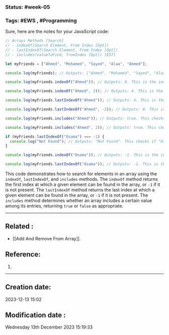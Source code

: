 
### Status: #week-05

### Tags: #EWS  , #Programming 


Sure, here are the notes for your JavaScript code:

```javascript
// Arrays Methods [Search]
// - indexOf(Search Element, From Index [Opt])
// - lastIndexOf(Search Element, From Index [Opt])
// - includes(valueToFind, fromIndex [Opt]) [ES7]

let myFriends = ["Ahmed", "Mohamed", "Sayed", "Alaa", "Ahmed"];

console.log(myFriends); // Outputs: ["Ahmed", "Mohamed", "Sayed", "Alaa", "Ahmed"]

console.log(myFriends.indexOf("Ahmed")); // Outputs: 0. This is the index of the first occurrence of "Ahmed" in the array.

console.log(myFriends.indexOf("Ahmed", 2)); // Outputs: 4. This is the index of the first occurrence of "Ahmed" in the array starting from index 2.

console.log(myFriends.lastIndexOf("Ahmed")); // Outputs: 4. This is the index of the last occurrence of "Ahmed" in the array.

console.log(myFriends.lastIndexOf("Ahmed", -2)); // Outputs: 0. This is the index of the last occurrence of "Ahmed" in the array starting from the end and moving 2 places to the left.

console.log(myFriends.includes("Ahmed")); // Outputs: true. This checks if "Ahmed" is included in the array.

console.log(myFriends.includes("Ahmed", 2)); // Outputs: true. This checks if "Ahmed" is included in the array starting from index 2.

if (myFriends.lastIndexOf("Osama") === -1) {
  console.log("Not Found"); // Outputs: "Not Found". This checks if "Osama" is in the array. If not, it outputs "Not Found".
}

console.log(myFriends.indexOf("Osama")); // Outputs: -1. This is the index of the first occurrence of "Osama" in the array. If the element is not found, it returns -1.

console.log(myFriends.lastIndexOf("Osama")); // Outputs: -1. This is the index of the last occurrence of "Osama" in the array. If the element is not found, it returns -1.
```

This code demonstrates how to search for elements in an array using the `indexOf`, `lastIndexOf`, and `includes` methods. The `indexOf` method returns the first index at which a given element can be found in the array, or `-1` if it is not present. The `lastIndexOf` method returns the last index at which a given element can be found in the array, or `-1` if it is not present. The `includes` method determines whether an array includes a certain value among its entries, returning `true` or `false` as appropriate.


______________________________________________________________________


## Related : 

- [[Add And Remove From Array]].

## Reference: 

1.  


---

  ## Creation date: 
  
  2023-12-13 15:02 
  
  
   ## Modification date :
   
   Wednesday 13th December 2023 15:19:33